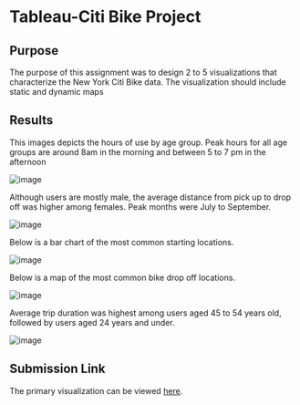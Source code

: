 # Tableau-Citi Bike Project

## Purpose  

The purpose of this assignment was to design 2 to 5 visualizations that characterize the New York Citi Bike data. The visualization should include static and dynamic maps

## Results  

This images depicts the hours of use by age group. Peak hours for all age groups are around 8am in the morning and between 5 to 7 pm in the afternoon

![image](https://user-images.githubusercontent.com/82011523/139791258-ece96c9d-1e10-403e-a739-1f364f3842e8.png)

Although users are mostly male, the average distance from pick up to drop off was higher among females. Peak months were July to September.

![image](https://user-images.githubusercontent.com/82011523/139791549-d5820fd4-0f9d-4858-bbc2-22688a7fcee8.png)

Below is a bar chart of the most common starting locations.

![image](https://user-images.githubusercontent.com/82011523/139791974-e401816b-e525-47dd-9706-15b0403222d2.png)

Below is a map of the most common bike drop off locations.

![image](https://user-images.githubusercontent.com/82011523/139791677-a5244ed2-621b-48c0-97e8-4354efc6ce04.png)

Average trip duration was highest among users aged 45 to 54 years old, followed by users aged 24 years and under.

![image](https://user-images.githubusercontent.com/82011523/139791813-1a0b19b6-b676-43d6-9421-5f5d4496e029.png)


## Submission Link 

The primary visualization can be viewed [here](https://public.tableau.com/app/profile/raheem.paxton/viz/BikeHW_16352065379080/Story6).
